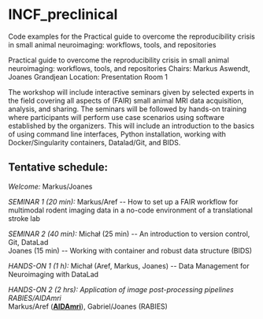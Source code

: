 # INCF_preclinical
Code examples for the Practical guide to overcome the reproducibility crisis in small animal neuroimaging: workflows, tools, and repositories

Practical guide to overcome the reproducibility crisis in small animal neuroimaging: workflows, tools, and repositories
Chairs: Markus Aswendt, Joanes Grandjean
Location: Presentation Room 1

The workshop will include interactive seminars given by selected experts in the field covering all aspects of (FAIR) small animal MRI data acquisition, analysis, and sharing. The seminars will be followed by hands-on training where participants will perform use case scenarios using software established by the organizers. This will include an introduction to the basics of using command line interfaces, Python installation, working with Docker/Singularity containers, Datalad/Git, and BIDS.

## **Tentative schedule:**   
*Welcome:* Markus/Joanes

*SEMINAR 1 (20 min):*  Markus/Aref -- How to set up a FAIR workflow for multimodal rodent imaging data in a no-code environment of a translational stroke lab

*SEMINAR 2 (40 min):*  Michał (25 min) -- An introduction to version control, Git, DataLad    
            Joanes (15 min) -- Working with container and robust data structure (BIDS)   

*HANDS-ON 1 (1 h):* Michał (Aref, Markus, Joanes) -- Data Management for Neuroimaging with DataLad   

*HANDS-ON 2 (2 hrs): Application of image post-processing pipelines RABIES/AIDAmri*   
Markus/Aref ([**AIDAmri**](https://github.com/Aswendt-Lab/AIDAmri/tree/workshop)), Gabriel/Joanes (RABIES)
